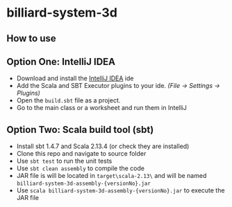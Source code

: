 # billiard-system-3d

## How to use
## Option One: IntelliJ IDEA

- Download and install the [IntelliJ IDEA](https://www.jetbrains.com/idea/) ide
- Add the Scala and SBT Executor plugins to your ide. *(File -> Settings -> Plugins)*
- Open the `build.sbt` file as a project.
- Go to the main class or a worksheet and run them in IntelliJ

## Option Two: Scala build tool (sbt)

- Install sbt 1.4.7 and Scala 2.13.4 (or check they are installed)
- Clone this repo and navigate to source folder
- Use `sbt test` to run the unit tests
- Use `sbt clean assembly` to compile the code
- JAR file is will be located in `target\scala-2.13\` and will be named `billiard-system-3d-assembly-{versionNo}.jar`
- Use `scala billiard-system-3d-assembly-{versionNo}.jar` to execute the JAR file